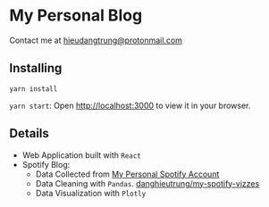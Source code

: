 # My Personal Blog

Contact me at [hieudangtrung@protonmail.com](mailto:hieudangtrung@protonmail.com)

## Installing
`yarn install`

`yarn start`: Open [http://localhost:3000](http://localhost:3000) to view it in your browser.

## Details
- Web Application built with `React`
- Spotify Blog:
  - Data Collected from [My Personal Spotify Account](https://open.spotify.com/user/vejhzanembwlmo1vslzsmrux9)
  - Data Cleaning with `Pandas`. [danghieutrung/my-spotify-vizzes](https://github.com/danghieutrung/my-spotify-vizzes)
  - Data Visualization with `Plotly`
